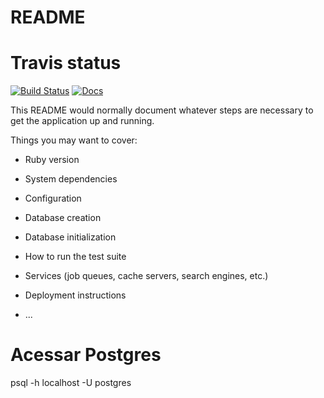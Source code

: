 # README

# Travis status
[![Build Status](https://api.travis-ci.org/jmfveneroso/orkhestra.png)](https://api.travis-ci.org/jmfveneroso/orkhestra.png)
[![Docs](http://img.shields.io/badge/docs-yard.info-blue.svg)](https://jmfveneroso.github.io/orkhestra/)

This README would normally document whatever steps are necessary to get the
application up and running.

Things you may want to cover:

* Ruby version

* System dependencies

* Configuration

* Database creation

* Database initialization

* How to run the test suite

* Services (job queues, cache servers, search engines, etc.)

* Deployment instructions

* ...

# Acessar Postgres
psql -h localhost -U postgres
